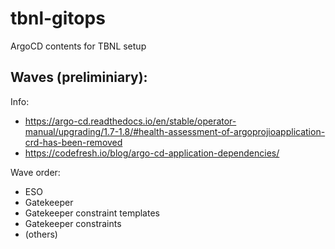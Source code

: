 # tbnl-gitops
ArgoCD contents for TBNL setup


## Waves (preliminiary):

Info: 

* https://argo-cd.readthedocs.io/en/stable/operator-manual/upgrading/1.7-1.8/#health-assessment-of-argoprojioapplication-crd-has-been-removed
* https://codefresh.io/blog/argo-cd-application-dependencies/

Wave order:

* ESO
* Gatekeeper
* Gatekeeper constraint templates
* Gatekeeper constraints
* (others)